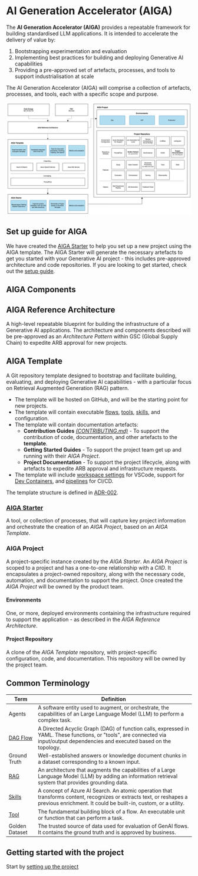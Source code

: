 # AI Generation Accelerator (AIGA)

The **AI Generation Accelerator (AIGA)** provides a repeatable framework for building standardised LLM applications. It is intended to accelerate the delivery of value by:

1. Bootstrapping experimentation and evaluation
1. Implementing best practices for building and deploying Generative AI capabilities
1. Providing a pre-approved set of artefacts, processes, and tools to support industrialisation at scale

The AI Generation Accelerator (AIGA) will comprise a collection of artefacts, processes, and tools, each with a specific scope and purpose.

![AI Generation Accelerator (AIGA)](./docs/assets/AIGA.svg)

## Set up guide for AIGA

We have created the [AIGA Starter](https://github.com/gsk-tech/AIGA-Starter) to help you set up a new project using the AIGA template. The AIGA Starter will generate the necessary artefacts to get you started with your Generative AI project - this includes pre-approved architecture and code repositories. If you are looking to get started, check out the [setup guide](./docs/onboarding/setup-guide.md).

## AIGA Components

## AIGA Reference Architecture

A high-level repeatable blueprint for building the infrastructure of a Generative AI applications. The architecture and components described will be pre-approved as an *Architecture Pattern* within GSC (Global Supply Chain) to expedite ARB approval for new projects.

## AIGA Template

A Git repository template designed to bootstrap and facilitate building, evaluating, and deploying Generative AI capabilities - with a particular focus on Retrieval Augmented Generation (RAG) pattern.

- The template will be hosted on GitHub, and will be the starting point for new projects.
- The template will contain executable [flows](https://microsoft.github.io/promptflow/concepts/concept-flows.html), [tools](https://microsoft.github.io/promptflow/concepts/concept-tools.html), [skills](https://learn.microsoft.com/en-us/azure/search/cognitive-search-predefined-skills), and configuration.
- The template will contain documentation artefacts:
  - **Contribution Guides** [*(CONTRIBUTING.md)*](./CONTRIBUTING.md) - To support the contribution of code, documentation, and other artefacts to the **template**.
  - **Getting Started Guides** - To support the project team get up and running with their *AIGA Project*.
  - **Project Documentation** - To support the project lifecycle, along with artefacts to expedite ARB approval and infrastructure requests.
- The template will include [workspace settings](https://code.visualstudio.com/docs/getstarted/settings#_workspace-settings) for VSCode, support for [Dev Containers](https://code.visualstudio.com/docs/devcontainers/containers), and [pipelines](https://learn.microsoft.com/en-us/azure/devops/pipelines/get-started/what-is-azure-pipelines) for CI/CD.

The template structure is defined in [ADR-002](./adrs/002-code-repository-structure.md).

### [AIGA Starter](https://github.com/gsk-tech/AIGA-Starter)

A tool, or collection of processes, that will capture key project information and orchestrate the creation of an *AIGA Project*, based on an *AIGA Template*.

### AIGA Project

A project-specific instance created by the *AIGA Starter*. An *AIGA Project* is scoped to a project and has a one-to-one relationship with a *CIID*. It encapsulates a project-owned repository, along with the necessary code, automation, and documentation to support the project. Once created the *AIGA Project* will be owned by the product team.

#### Environments

One, or more, deployed environments containing the infrastructure required to support the application - as described in the *AIGA Reference Architecture*.

#### Project Repository

A clone of the *AIGA Template* repository, with project-specific configuration, code, and documentation. This repository will be owned by the project team.

## Common Terminology

| Term | Definition |
| ---- | --- |
| Agents | A software entity used to augment, or orchestrate, the capabilities of an Large Language Model (LLM) to perform a complex task. |
| [DAG Flow](https://microsoft.github.io/promptflow/concepts/concept-flows.html#dag-flow) | A Directed Acyclic Graph (DAG) of function calls, expressed in YAML. These functions, or "tools", are connected via input/output dependencies and executed based on the topology. |
| Ground Truth | Well-established answers or knowledge document chunks in a dataset corresponding to a known input. |
| [RAG](https://learn.microsoft.com/en-us/azure/search/retrieval-augmented-generation-overview) | An architecture that augments the capabilities of a Large Language Model (LLM) by adding an information retrieval system that provides grounding data. |
| [Skills](https://learn.microsoft.com/en-us/azure/search/cognitive-search-predefined-skills) | A concept of Azure AI Search. An atomic operation that transforms content, recognizes or extracts text, or reshapes a previous enrichment. It could be built-in, custom, or a utility. |
| [Tool](https://microsoft.github.io/promptflow/concepts/concept-tools.html) | The fundamental building block of a flow. An executable unit or function that can perform a task.|
| Golden Dataset| The trusted source of data used for evaluation of GenAI flows. It contains the ground truth and is approved by business.|

## Getting started with the project

Start by [setting up the project](/docs/setup-guide.md)
